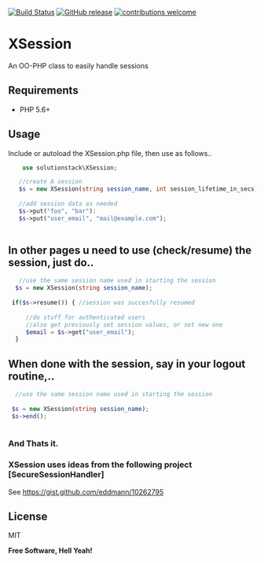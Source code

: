 [![Build Status](https://travis-ci.org/solutionstack/XSession.svg?branch=master)](https://travis-ci.org/solutionstack/XSession)
[![GitHub release](https://img.shields.io/github/release/XSession/rubidium.svg)]()
[![contributions welcome](https://img.shields.io/badge/contributions-welcome-brightgreen.svg?style=flat)](https://github.com/solutionstack/XSession/issues)


# XSession
An OO-PHP class to easily handle sessions 

## Requirements
 - PHP 5.6+

## Usage
 Include or autoload the XSession.php file, then use as follows..
 
 ```php
     use solutionstack\XSession;

    //create A session
    $s = new XSession(string session_name, int session_lifetime_in_secs);
    
    //add session data as needed
    $s->put("foo", "bar"):
    $s->put("user_email", "mail@example.com");
    
 ```
 ## In other pages u need to use (check/resume) the session, just do..
 
 ```php
    //use the same session name used in starting the session
   $s = new XSession(string session_name);
   
  if($s->resume()) { //session was succesfully resumed
  
      //do stuff for authenticated users
      //also get previously set session values, or set new one
      $email = $s->get("user_email");
   }
 
 ```
 ## When done with the session, say in your logout routine,..
 
  ```php
    //use the same session name used in starting the session
   
   $s = new XSession(string session_name);
   $s->end();
   
 
 ```
 ### And Thats it.
 
 ### XSession uses ideas from the following project [SecureSessionHandler] 
 See  https://gist.github.com/eddmann/10262795    
 
 License
 ----

 MIT


 **Free Software, Hell Yeah!**
 
